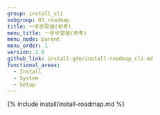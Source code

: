 ```yaml
---
group: install_cli
subgroup: 01_roadmap
title: 一步步安装(参考)
menu_title: 一步步安装(参考)
menu_node: parent
menu_order: 1
version: 2.0
github_link: install-gde/install-roadmap_cli.md
functional_areas:
  - Install
  - System
  - Setup
---
```


{% include install/install-roadmap.md %}
